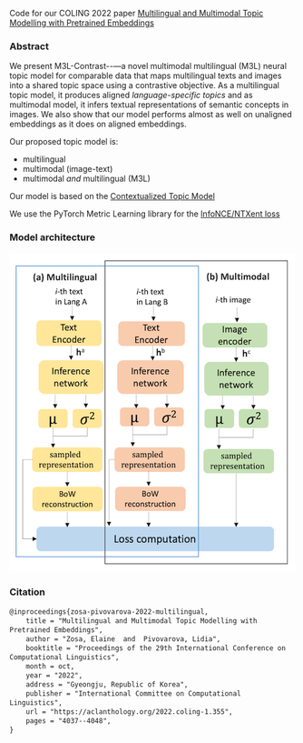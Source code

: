 Code for our COLING 2022 paper [Multilingual and Multimodal Topic Modelling with Pretrained Embeddings](https://aclanthology.org/2022.coling-1.355)

### Abstract

We present M3L-Contrast--—a novel multimodal multilingual (M3L) neural topic model for comparable data that maps multilingual texts and images into a shared topic space using a contrastive objective. As a multilingual topic model, it produces aligned *language-specific topics* and as multimodal model, it infers textual representations of semantic concepts in images. We also show that our model performs almost as well on unaligned embeddings as it does on aligned embeddings.

Our proposed topic model is:
- multilingual 
- multimodal (image-text) 
- multimodal *and* multilingual (M3L)

Our model is based on the [Contextualized Topic Model](https://github.com/MilaNLProc/contextualized-topic-models)

We use the PyTorch Metric Learning library for the [InfoNCE/NTXent loss](https://github.com/KevinMusgrave/pytorch-metric-learning/)

### Model architecture

![Multilingual and multimodal topic model architecture](https://github.com/ezosa/M3L-topic-model/blob/master/images/multilingual_and_multimodal.png)


### Citation
```
@inproceedings{zosa-pivovarova-2022-multilingual,
    title = "Multilingual and Multimodal Topic Modelling with Pretrained Embeddings",
    author = "Zosa, Elaine  and  Pivovarova, Lidia",
    booktitle = "Proceedings of the 29th International Conference on Computational Linguistics",
    month = oct,
    year = "2022",
    address = "Gyeongju, Republic of Korea",
    publisher = "International Committee on Computational Linguistics",
    url = "https://aclanthology.org/2022.coling-1.355",
    pages = "4037--4048",
}
```
